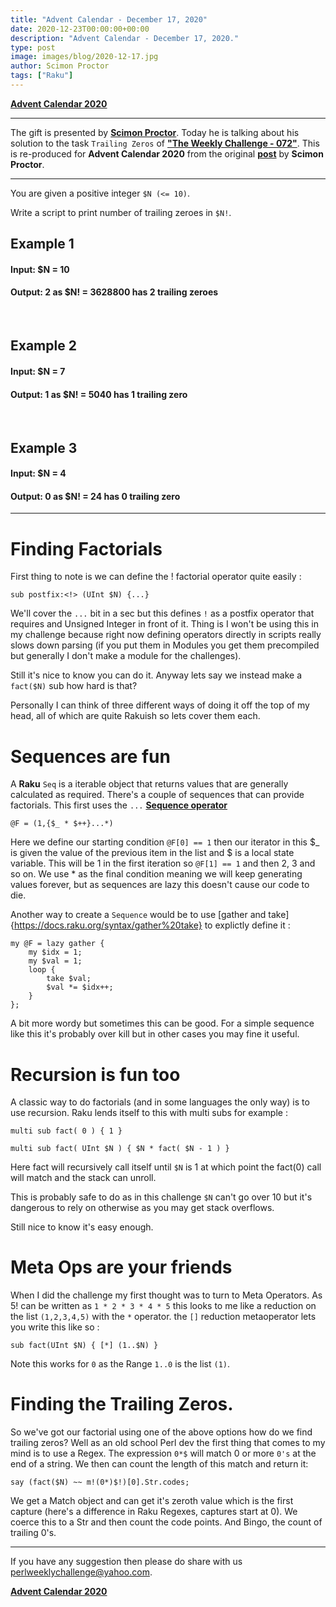 ```yaml
---
title: "Advent Calendar - December 17, 2020"
date: 2020-12-23T00:00:00+00:00
description: "Advent Calendar - December 17, 2020."
type: post
image: images/blog/2020-12-17.jpg
author: Scimon Proctor
tags: ["Raku"]
---
```


[**Advent Calendar 2020**](/blog/advent-calendar-2020)
***

The gift is presented by [**Scimon Proctor**](/blog/meet-the-champion-027). Today he is talking about his solution to the task `Trailing Zeros` of **["The Weekly Challenge - 072"](/blog/perl-weekly-challenge-072)**. This is re-produced for **Advent Calendar 2020** from the original [**post**](https://dev.to/scimon/the-weekly-challenge-in-raku-week-72-part-1-2i0g) by **Scimon Proctor**.

***

You are given a positive integer `$N (<= 10)`.

Write a script to print number of trailing zeroes in `$N!`.

## Example 1

#### Input: $N = 10
#### Output: 2 as $N! = 3628800 has 2 trailing zeroes

<br>

## Example 2

#### Input: $N = 7
#### Output: 1 as $N! = 5040 has 1 trailing zero

<br>

## Example 3

#### Input: $N = 4
#### Output: 0 as $N! = 24 has 0 trailing zero

***

# Finding Factorials

First thing to note is we can define the ! factorial operator quite easily :

```perl6
sub postfix:<!> (UInt $N) {...}
```

We'll cover the `...` bit in a sec but this defines `!` as a postfix operator that requires and Unsigned Integer in front of it. Thing is I won't be using this in my challenge because right now defining operators directly in scripts really slows down parsing (if you put them in Modules you get them precompiled but generally I don't make a module for the challenges).

Still it's nice to know you can do it. Anyway lets say we instead make a `fact($N)` sub how hard is that?

Personally I can think of three different ways of doing it off the top of my head, all of which are quite Rakuish so lets cover them each.

# Sequences are fun

A **Raku** `Seq` is a iterable object that returns values that are generally calculated as required. There's a couple of sequences that can provide factorials. This first uses the `...` [**Sequence operator**](https://docs.raku.org/language/operators#index-entry-..._operators)

```perl6
@F = (1,{$_ * $++}...*)
```

Here we define our starting condition `@F[0] == 1` then our iterator in this $_ is given the value of the previous item in the list and $ is a local state variable. This will be 1 in the first iteration so `@F[1] == 1` and then 2, 3 and so on. We use * as the final condition meaning we will keep generating values forever, but as sequences are lazy this doesn't cause our code to die.

Another way to create a `Sequence` would be to use [gather and take]{https://docs.raku.org/syntax/gather%20take} to explictly define it :

```perl6
my @F = lazy gather {
    my $idx = 1;
    my $val = 1;
    loop {
        take $val;
        $val *= $idx++;
    }
};
```

A bit more wordy but sometimes this can be good. For a simple sequence like this it's probably over kill but in other cases you may fine it useful.

# Recursion is fun too

A classic way to do factorials (and in some languages the only way) is to use recursion. Raku lends itself to this with multi subs for example :

```perl6
multi sub fact( 0 ) { 1 }

multi sub fact( UInt $N ) { $N * fact( $N - 1 ) }
```

Here fact will recursively call itself until `$N` is 1 at which point the fact(0) call will match and the stack can unroll.

This is probably safe to do as in this challenge `$N` can't go over 10 but it's dangerous to rely on otherwise as you may get stack overflows.

Still nice to know it's easy enough.

# Meta Ops are your friends

When I did the challenge my first thought was to turn to Meta Operators. As 5! can be written as `1 * 2 * 3 * 4 * 5` this looks to me like a reduction on the list `(1,2,3,4,5)` with the `*` operator. the `[]` reduction metaoperator lets you write this like so :

```perl6
sub fact(UInt $N) { [*] (1..$N) }
```

Note this works for `0` as the Range `1..0` is the list `(1)`.

# Finding the Trailing Zeros.

So we've got our factorial using one of the above options how do we find trailing zeros? Well as an old school Perl dev the first thing that comes to my mind is to use a Regex. The expression `0*$` will match 0 or more `0's` at the end of a string. We then can count the length of this match and return it:

```perl6
say (fact($N) ~~ m!(0*)$!)[0].Str.codes;
```

We get a Match object and can get it's zeroth value which is the first capture (here's a difference in Raku Regexes, captures start at 0). We coerce this to a Str and then count the code points. And Bingo, the count of trailing 0's.

***

If you have any suggestion then please do share with us <perlweeklychallenge@yahoo.com>.

[**Advent Calendar 2020**](/blog/advent-calendar-2020)
